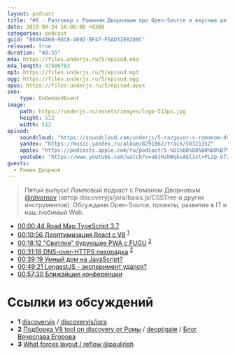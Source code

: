 ```yaml
---
layout: podcast
title: "#6 - Разговор с Романом Дворновым про Open-Source и вкусные детали Web [Ламповый]"
date: 2019-09-24 16:00:00 +0300
categories: podcast
guid: "B0494A60-96C8-4692-BF47-F5AD32E8200C"
released: true
duration: "48:55"
m4a: https://files.underjs.ru/5/episod.m4a
m4a_length: 47506783
mp3: https://files.underjs.ru/5/episod.mp3
ogg: https://files.underjs.ru/5/episod.ogg
opus: https://files.underjs.ru/5/episod.opus
seo:
    type: OnDemandEvent
image:
    path: https://underjs.ru/assets/images/logo-512px.jpg
    height: 512
    width: 512
episod:
    soundcloud: "https://soundcloud.com/underjs/5-razgovor-s-romanom-dvornovym-pro-open-source-i-vkusnye-detali-web-lampovyy"
    yandex: "https://music.yandex.ru/album/8291062/track/58321352"
    apple: "https://podcasts.apple.com/ru/podcast/5-%D1%80%D0%B0%D0%B7%D0%B3%D0%BE%D0%B2%D0%BE%D1%80-%D1%81-%D1%80%D0%BE%D0%BC%D0%B0%D0%BD%D0%BE%D0%BC-%D0%B4%D0%B2%D0%BE%D1%80%D0%BD%D0%BE%D0%B2%D1%8B%D0%BC-%D0%BF%D1%80%D0%BE-open-source-%D0%B8-%D0%B2%D0%BA%D1%83%D1%81%D0%BD%D1%8B%D0%B5/id1475405773?i=1000451045599"
    youtube: "https://www.youtube.com/watch?v=a0JHzhWqksA&list=PL2p_GfZz-_1OWXrKUZRBc8LzMz5FJNXW7&index=1"
guests:
  - Роман Дворнов
---
```


> Пятый выпуск! Ламповый подкаст с Романом Дворновым [@rdvornov](https://twitter.com/rdvornov) (автор discoveryjs/jora/basis.js/CSSTree и других инструментов). Обсуждаем Open-Source, проекты, развитие в IT и наш любимый Web.

- [00:00:44 Road Map TypeScript 3.7](#)
- [00:10:56 Деоптимизация React с V8](#) <sup>[1](#note1)</sup>
- [00:18:12 "Светлое" будующее PWA с FUGU](#) <sup>[2](#note2)</sup>
- [00:31:18 DNS-over-HTTPS лихорадка](#) <sup>[2](#note2)</sup>
- [00:39:19 Умный дом на JavaScript?](#)
- [00:49:21 LongestJS - эксперимент удался?](#)
- [00:57:30 Ближайшие конференции](#)

# Ссылки из обсуждений

- <b id="note1">1</b> [discoveryjs](https://github.com/discoveryjs) / [discoveryjs/jora](https://github.com/discoveryjs/jora)
- <b id="note2">2</b> [Подборка V8 tool on discovery от Ромы](https://gist.github.com/lahmatiy/5265d519769f0081fed4f94f673ad6df) / [deoptigate](https://github.com/thlorenz/deoptigate) / [Блог Вячеслава Егорова](https://mrale.ph/)
- <b id="note3">3</b> [What forces layout / reflow @paulirish](https://gist.github.com/paulirish/5d52fb081b3570c81e3a)

